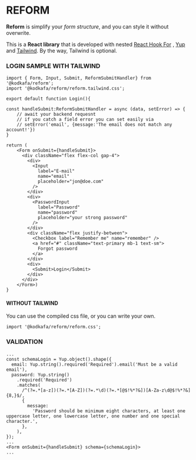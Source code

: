 # REFORM

**Reform** is simplify your _form structure_, and you can style it without overwrite.

This is a **React library** that is developed with nested [React Hook For](https://react-hook-form.com/advanced-usage/#FormProviderPerformance) , [Yup](https://www.npmjs.com/package/yup) and [Tailwind]().
By the way, Tailwind is optional.

### LOGIN SAMPLE WITH TAILWIND

```
import { Form, Input, Submit, ReformSubmitHandler} from '@kodkafa/reform';
import '@kodkafa/reform/reform.tailwind.css';

export default function Login(){

const handleSubmit:ReformSubmitHandler = async (data, setError) => {
    // await your backend requesnt
    // if you catch a field error you can set easily via
    // setError('email', {message:'The email does not match any account!'})
}

return (
    <Form onSubmit={handleSubmit}>
      <div className="flex flex-col gap-4">
        <div>
          <Input
            label="E-mail"
            name="email"
            placeholder="jon@doe.com"
          />
        </div>
        <div>
          <PasswordInput
            label="Password"
            name="password"
            placeholder="your strong password"
          />
        </div>
        <div className="flex justify-between">
          <Checkbox label="Remember me" name="remember" />
          <a href="#" className="text-primary mb-1 text-sm">
            Forgot password
          </a>
        </div>
        <div>
          <Submit>Login</Submit>
        </div>
      </div>
    </Form>)
}
```

#### WITHOUT TAILWIND

You can use the compiled css file,
or you can write your own.

```
import '@kodkafa/reform/reform.css';
```

### VALIDATION

```
...
const schemaLogin = Yup.object().shape({
  email: Yup.string().required('Required').email('Must be a valid email'),
  password: Yup.string()
    .required('Required')
    .matches(
      /^(?=.*[a-z])(?=.*[A-Z])(?=.*\d)(?=.*[@$!%*?&])[A-Za-z\d@$!%*?&]{8,}$/,
      {
        message:
          'Password should be minimum eight characters, at least one uppercase letter, one lowercase letter, one number and one special character.',
      },
    ),
});
...
<Form onSubmit={handleSubmit} schema={schemaLogin}>
...
```
